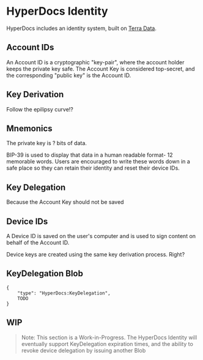 # HyperDocs Identity

HyperDocs includes an identity system, built on [Terra Data](./terra-data).

## Account IDs

An Account ID is a cryptographic "key-pair", where the account holder keeps the private key safe. The Account Key is considered top-secret, and the corresponding "public key" is the Account ID.

## Key Derivation

Follow the epilipsy curve!?

## Mnemonics

The private key is ? bits of data.

BIP-39 is used to display that data in a human readable format- 12 memorable words. Users are encouraged to write these words down in a safe place so they can retain their identity and reset their device IDs.

## Key Delegation

Because the Account Key should not be saved

## Device IDs

A Device ID is saved on the user's computer and is used to sign content on behalf of the Account ID.

Device keys are created using the same key derivation process. Right?

## KeyDelegation Blob

```
{
    "type": "HyperDocs:KeyDelegation",
    TODO
}
```

## WIP

> Note: This section is a Work-in-Progress. The HyperDocs Identity will eventually support KeyDelegation expiration times, and the ability to revoke device delegation by issuing another Blob
